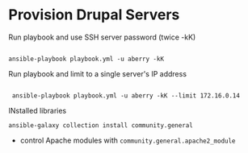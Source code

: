 # Provision Drupal Servers


Run playbook and use SSH server password (twice -kK)

```

ansible-playbook playbook.yml -u aberry -kK  

```

Run playbook and limit to a single server's IP address
```

 ansible-playbook playbook.yml -u aberry -kK --limit 172.16.0.14

```

INstalled libraries


```
ansible-galaxy collection install community.general
```
- control Apache modules with `community.general.apache2_module`
